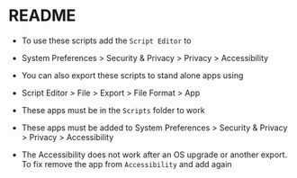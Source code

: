 # README #

*	To use these scripts add the `Script Editor` to
*	System Preferences > Security & Privacy > Privacy > Accessibility

*	You can also export these scripts to stand alone apps using
*	Script Editor > File > Export > File Format > App
*	These apps must be in the `Scripts` folder to work
*	These apps must be added to System Preferences > Security & Privacy > Privacy > Accessibility

*	The Accessibility does not work after an OS upgrade or another export. To fix remove the app from `Accessibility` and add again


